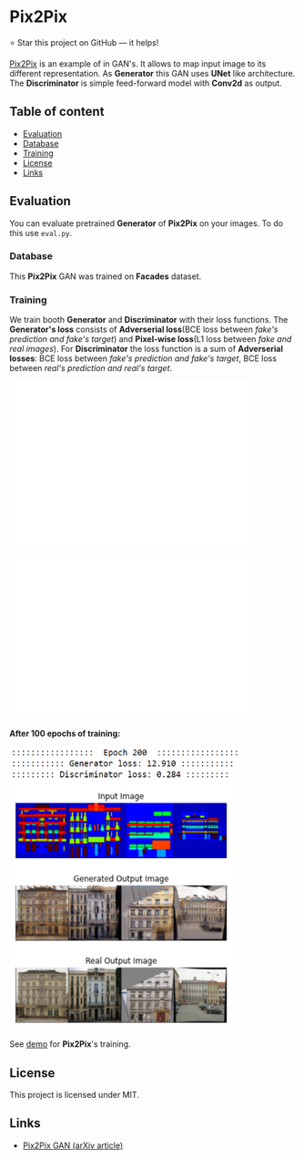 Pix2Pix
======================

:star: Star this project on GitHub — it helps!

[Pix2Pix](https://arxiv.org/abs/1609.04802) is an example of in GAN's. It allows to map input image
to its different representation. As **Generator** this GAN uses
**UNet** like architecture. The **Discriminator** is simple feed-forward model with **Conv2d** as output.


## Table of content

- [Evaluation](#eval)
- [Database](#database)
- [Training](#train)
- [License](#license)
- [Links](#links)

## Evaluation

You can evaluate pretrained **Generator** of **Pix2Pix** on your images.
To do this use `eval.py`.

### Database

This **Pix2Pix** GAN was trained on **Facades** dataset.

### Training

We train booth **Generator** and **Discriminator** with their loss functions.
The **Generator's loss** consists of **Adverserial loss**(BCE loss between *fake's prediction and fake's target*)
and **Pixel-wise loss**(L1 loss between *fake and real images*). For **Discriminator** the loss function is a sum of
**Adverserial losses**: BCE loss between *fake's prediction and fake's target*, BCE loss between *real's prediction and real's target*.

![Generator loss](images/g_loss.png)

![Discriminator loss](images/d_loss.png)

**After 100 epochs of training:**

<a>
    <img src="images/train.png" align="center" height="500px" width="400px"/>
</a>


See [demo](https://github.com/akanametov/Pix2Pix/blob/main/demo/demo.ipynb) for **Pix2Pix**'s training.

## License

This project is licensed under MIT.

## Links

* [Pix2Pix GAN (arXiv article)](https://arxiv.org/pdf/1611.07004.pdf)
